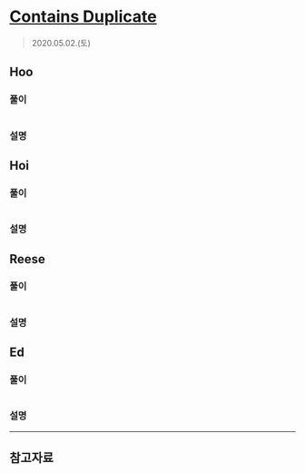 # [Contains Duplicate](https://leetcode.com/explore/interview/card/top-interview-questions-easy/92/array/578/)

> 2020.05.02.(토)

## Hoo
 
### 풀이

```js
```

### 설명

## Hoi

### 풀이

```js
```

### 설명

## Reese

### 풀이

```js
```

### 설명

## Ed

### 풀이

```js
```

### 설명

---

## 참고자료
